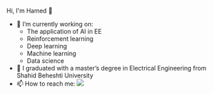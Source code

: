 Hi, I'm Hamed 👋
- 🔭 I’m currently working on:
    - The application of AI in EE
    - Reinforcement learning
    - Deep learning
    - Machine learning
    - Data science
- 🌱 I graduated with a master’s degree in Electrical Engineering from Shahid Beheshti University
- 📫 How to reach me: <img src="{https://img.shields.io/badge/LinkedIn-0077B5?style=for-the-badge&logo=linkedin&logoColor=white}" />
